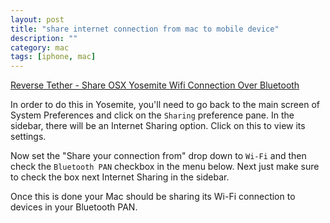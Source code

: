 ```yaml
---
layout: post
title: "share internet connection from mac to mobile device"
description: ""
category: mac
tags: [iphone, mac]
---
```


[Reverse Tether - Share OSX Yosemite Wifi Connection Over Bluetooth](http://apple.stackexchange.com/questions/180578/reverse-tether-share-osx-yosemite-wifi-connection-over-bluetooth)

In order to do this in Yosemite, you'll need to go back to the main screen of System Preferences and click on the `Sharing` preference pane. In the sidebar, there will be an Internet Sharing option. Click on this to view its settings.

Now set the "Share your connection from" drop down to `Wi-Fi` and then check the `Bluetooth PAN` checkbox in the menu below. Next just make sure to check the box next Internet Sharing in the sidebar.

Once this is done your Mac should be sharing its Wi-Fi connection to devices in your Bluetooth PAN.